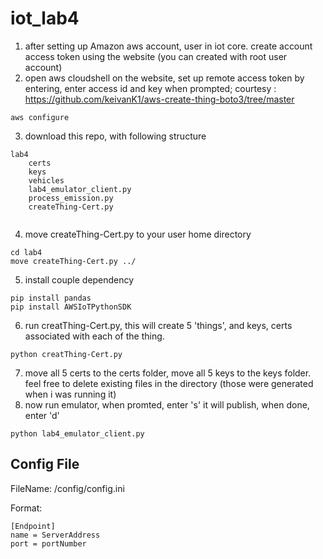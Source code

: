 # iot_lab4
1. after setting up Amazon aws account, user in iot core. create account access token using the website (you can created with root user account)
2. open aws cloudshell on the website, set up remote access token by entering, enter access id and key when prompted; courtesy : https://github.com/keivanK1/aws-create-thing-boto3/tree/master
```
aws configure
```
3. download this repo, with following structure
```
lab4
    certs
    keys
    vehicles
    lab4_emulator_client.py
    process_emission.py
    createThing-Cert.py
    
```
4. move createThing-Cert.py to your user home directory
```
cd lab4
move createThing-Cert.py ../
```
5. install couple dependency
```
pip install pandas
pip install AWSIoTPythonSDK
```
6. run creatThing-Cert.py, this will create 5 'things', and keys, certs associated with each of the thing.
```
python creatThing-Cert.py
```
7. move all 5 certs to the certs folder, move all 5 keys to the keys folder. feel free to delete existing files in the directory (those were generated when i was running it)
8. now run emulator, when promted, enter 's' it will publish, when done, enter 'd'
```
python lab4_emulator_client.py
```
## Config File
FileName: 
/config/config.ini

Format:
```
[Endpoint]
name = ServerAddress
port = portNumber
```
